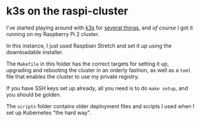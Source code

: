 # k3s on the raspi-cluster

I've started playing around with [k3s][k3s] for [several things][az], and _of course_ I got it running on my Raspberry Pi 2 cluster.

In this instance, I just used Raspbian Stretch and set it up using the downloadable installer.

The `Makefile` in this folder has the correct targets for setting it up, upgrading and rebooting the cluster in an orderly fashion, as well as a `toml` file that enables the cluster to use my private registry.

If you have SSH keys set up already, all you need is to do `make setup`, and you should be golden.

The `scripts` folder contains older deployment files and scripts I used when I set up Kubernetes "the hard way".

[k3s]: http://k3s.io
[az]: https://github.com/rcarmo/azure-k3s-cluster